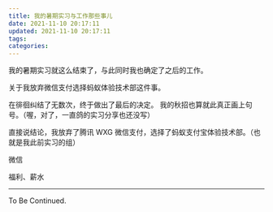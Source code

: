 ```yaml
---
title: 我的暑期实习与工作那些事儿
date: 2021-11-10 20:17:11
updated: 2021-11-10 20:17:11
tags:
categories:
---
```


我的暑期实习就这么结束了，与此同时我也确定了之后的工作。

<!-- more -->

关于我放弃微信支付选择蚂蚁体验技术部这件事。

在徘徊纠结了无数次，终于做出了最后的决定。
我的秋招也算就此真正画上句号。（喔，对了，一直鸽的实习分享也还没写）

直接说结论，我放弃了腾讯 WXG 微信支付，选择了蚂蚁支付宝体验技术部。（也就是我此前实习的组）

微信

福利、薪水

---

To Be Continued.

<!-- Q.E.D. -->
